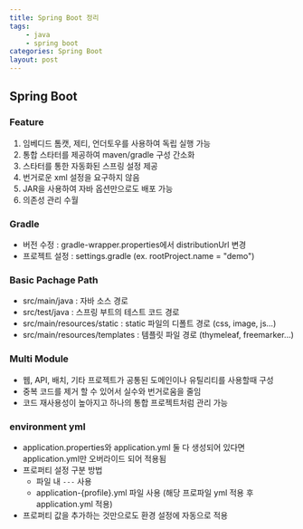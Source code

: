 ```yaml
---
title: Spring Boot 정리
tags: 
    - java
    - spring boot
categories: Spring Boot
layout: post
---
```


## Spring Boot

### Feature
1. 임베디드 톰캣, 제티, 언더토우를 사용하여 독립 실행 가능
2. 통합 스타터를 제공하여 maven/gradle 구성 간소화
3. 스타터를 통한 자동화된 스프링 설정 제공
4. 번거로운 xml 설정을 요구하지 않음
5. JAR을 사용하여 자바 옵션만으로도 배포 가능
6. 의존성 관리 수월
    
### Gradle
* 버전 수정 : gradle-wrapper.properties에서 distributionUrl 변경
* 프로젝트 설정 : settings.gradle (ex. rootProject.name = "demo")

### Basic Pachage Path
* src/main/java : 자바 소스 경로
* src/test/java : 스프링 부트의 테스트 코드 경로
* src/main/resources/static : static 파일의 디폴트 경로 (css, image, js...)
* src/main/resources/templates : 템플릿 파일 경로 (thymeleaf, freemarker...)

### Multi Module
* 웹, API, 배치, 기타 프로젝트가 공통된 도메인이나 유틸리티를 사용할때 구성
* 중복 코드를 제거 할 수 있어서 실수와 번거로움을 줄임
* 코드 재사용성이 높아지고 하나의 통합 프로젝트처럼 관리 가능

### environment yml
* application.properties와 application.yml 둘 다 생성되어 있다면 application.yml만 오버라이드 되어 적용됨
* 프로퍼티 설정 구분 방법
    * 파일 내 `---` 사용
    * application-{profile}.yml 파일 사용 (해당 프로파일 yml 적용 후 application.yml 적용)
* 프로퍼티 값을 추가하는 것만으로도 환경 설정에 자동으로 적용